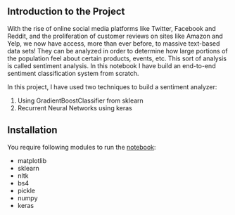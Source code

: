 ## Introduction to the Project

With the rise of online social media platforms like Twitter, Facebook and Reddit, and the proliferation of customer reviews on sites like Amazon and Yelp, we now have access, more than ever before, to massive text-based data sets! They can be analyzed in order to determine how large portions of the population feel about certain products, events, etc. This sort of analysis is called sentiment analysis. In this notebook I have build an end-to-end sentiment classification system from scratch.

In this project, I have used two techniques to build a sentiment analyzer:
1. Using GradientBoostClassifier from sklearn
2. Recurrent Neural Networks using keras

## Installation
You require following modules to run the [notebook](https://github.com/hjain5164/Udacity-NLP-Nanodegree/blob/master/Sentiment%20Analysis%20-%20Project%20Work-4/sentiment_analysis_solution.ipynb):
* matplotlib
* sklearn
* nltk
* bs4
* pickle
* numpy
* keras
